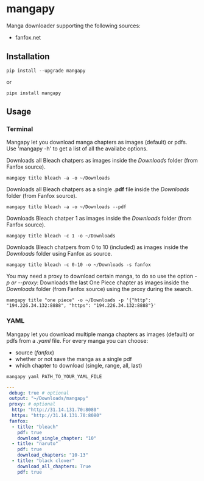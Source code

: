 # mangapy

Manga downloader supporting the following sources:

- fanfox.net

## Installation

```
pip install --upgrade mangapy
```

or

```
pipx install mangapy
```

## Usage

### Terminal

Mangapy let you download manga chapters as images (default) or pdfs.
Use 'mangapy -h' to get a list of all the availabe options.

Downloads all Bleach chatpers as images inside the *Downloads* folder (from Fanfox source).  

```
mangapy title bleach -a -o ~/Downloads
```

Downloads all Bleach chatpers as a single **.pdf** file inside the *Downloads* folder (from Fanfox source).  

```
mangapy title bleach -a -o ~/Downloads --pdf
```

Downloads Bleach chatper 1 as images inside the *Downloads* folder (from Fanfox source).  

```
mangapy title bleach -c 1 -o ~/Downloads
```

Downloads Bleach chatpers from 0 to 10 (included) as images inside the *Downloads* folder using Fanfox as source.  

```
mangapy title bleach -c 0-10 -o ~/Downloads -s fanfox
```

You may need a proxy to download certain manga, to do so use the option *-p or --proxy*:
Downloads the last One Piece chapter as images inside the *Downloads* folder (from Fanfox source) using the proxy during the search.  

```
mangapy title "one piece" -o ~/Downloads -p '{"http": "194.226.34.132:8888", "https": "194.226.34.132:8888"}'
```

### YAML

Mangapy let you download multiple manga chapters as images (default) or pdfs from a *.yaml* file.
For every manga you can choose:
- source (*fanfox*)
- whether or not save the manga as a single pdf
- which chapter to download (single, range, all, last)

```
mangapy yaml PATH_TO_YOUR_YAML_FILE
```

```yaml
--- 
 debug: true # optional
 output: "~/Downloads/mangapy"
 proxy: # optional
  http: "http://31.14.131.70:8080"
  https: "http://31.14.131.70:8080" 
 fanfox:
  - title: "bleach"
    pdf: true
    download_single_chapter: "10"
  - title: "naruto"
    pdf: true
    download_chapters: "10-13"
  - title: "black clover"
    download_all_chapters: True
    pdf: true
```